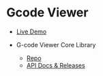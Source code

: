 # Gcode Viewer

- [Live Demo](https://m-bock.github.io/gcode-viewer/?url=https://raw.githubusercontent.com/m-bock/filamento/gh-pages/index.json)

- G-code Viewer Core Library
  - [Repo](https://github.com/m-bock/gcode-viewer-core)
  - [API Docs & Releases](https://m-bock.github.io/gcode-viewer-core)
